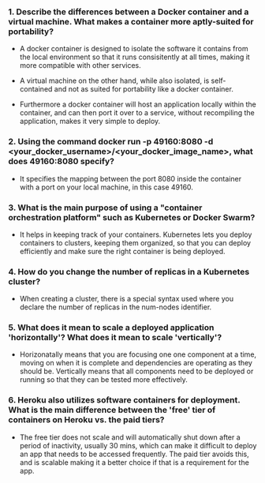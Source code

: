 ### 1. Describe the differences between a Docker container and a virtual machine. What makes a container more aptly-suited for portability?

- A docker container is designed to isolate the software it contains from the local environment so that it runs consisitently at all times, making it more compatible with other services.

- A virtual machine on the other hand, while also isolated, is self-contained and not as suited for portability like a docker container.

- Furthermore a docker container will host an application locally within the container, and can then port it over to a service, without recompiling the application, makes it very simple to deploy.

### 2. Using the command docker run -p 49160:8080 -d <your_docker_username>/<your_docker_image_name>, what does 49160:8080 specify?

- It specifies the mapping between the port 8080 inside the container with a port on your local machine, in this case 49160.

### 3. What is the main purpose of using a "container orchestration platform" such as Kubernetes or Docker Swarm?

- It helps in keeping track of your containers. Kubernetes lets you deploy containers to clusters, keeping them organized, so that you can deploy efficiently and make sure the right container is being deployed.

### 4. How do you change the number of replicas in a Kubernetes cluster?

- When creating a cluster, there is a special syntax used where you declare the number of replicas in the num-nodes identifier. 

### 5. What does it mean to scale a deployed application 'horizontally'? What does it mean to scale 'vertically'?

- Horizonatally means that you are focusing one one component at a time, moving on when it is complete and dependencies are operating as they should be. Vertically means that all components need to be deployed or running so that they can be tested more effectively.

### 6. Heroku also utilizes software containers for deployment. What is the main difference between the 'free' tier of containers on Heroku vs. the paid tiers?

- The free tier does not scale and will automatically shut down after a period of inactivity, usually 30 mins, which can make it difficult to deploy an app that needs to be accessed frequently. The paid tier avoids this, and is scalable making it a better choice if that is a requirement for the app.